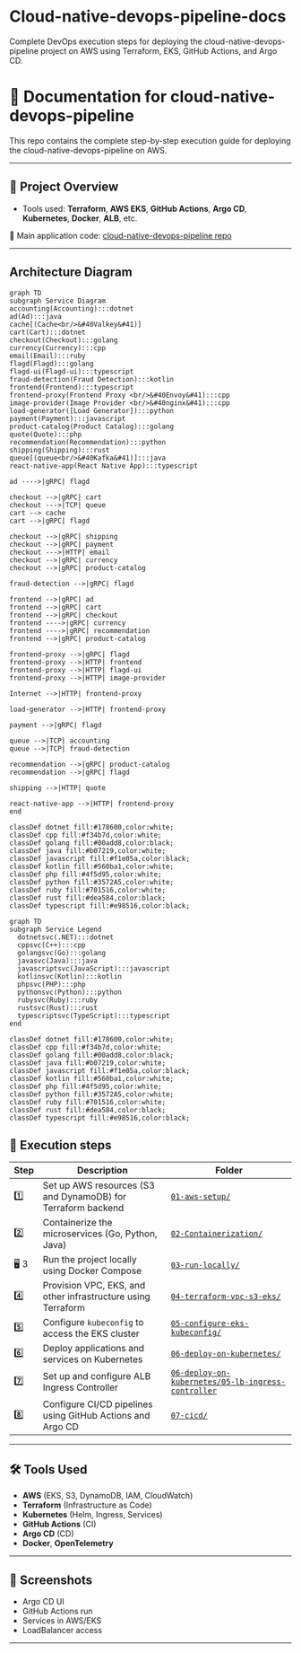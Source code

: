 # Cloud-native-devops-pipeline-docs
Complete DevOps execution steps for deploying the cloud-native-devops-pipeline project on AWS using Terraform, EKS, GitHub Actions, and Argo CD.

# 📘 Documentation for cloud-native-devops-pipeline

This repo contains the complete step-by-step execution guide for deploying the cloud-native-devops-pipeline on AWS.

---

## 🚀 Project Overview

- Tools used: **Terraform**, **AWS EKS**, **GitHub Actions**, **Argo CD**, **Kubernetes**, **Docker**, **ALB**, etc.

🔗 Main application code: [cloud-native-devops-pipeline repo](https://github.com/NiharikaBS/cloud-native-devops-pipeline)

---

## Architecture Diagram
```mermaid
graph TD
subgraph Service Diagram
accounting(Accounting):::dotnet
ad(Ad):::java
cache[(Cache<br/>&#40Valkey&#41)]
cart(Cart):::dotnet
checkout(Checkout):::golang
currency(Currency):::cpp
email(Email):::ruby
flagd(Flagd):::golang
flagd-ui(Flagd-ui):::typescript
fraud-detection(Fraud Detection):::kotlin
frontend(Frontend):::typescript
frontend-proxy(Frontend Proxy <br/>&#40Envoy&#41):::cpp
image-provider(Image Provider <br/>&#40nginx&#41):::cpp
load-generator([Load Generator]):::python
payment(Payment):::javascript
product-catalog(Product Catalog):::golang
quote(Quote):::php
recommendation(Recommendation):::python
shipping(Shipping):::rust
queue[(queue<br/>&#40Kafka&#41)]:::java
react-native-app(React Native App):::typescript

ad ---->|gRPC| flagd

checkout -->|gRPC| cart
checkout --->|TCP| queue
cart --> cache
cart -->|gRPC| flagd

checkout -->|gRPC| shipping
checkout -->|gRPC| payment
checkout --->|HTTP| email
checkout -->|gRPC| currency
checkout -->|gRPC| product-catalog

fraud-detection -->|gRPC| flagd

frontend -->|gRPC| ad
frontend -->|gRPC| cart
frontend -->|gRPC| checkout
frontend ---->|gRPC| currency
frontend ---->|gRPC| recommendation
frontend -->|gRPC| product-catalog

frontend-proxy -->|gRPC| flagd
frontend-proxy -->|HTTP| frontend
frontend-proxy -->|HTTP| flagd-ui
frontend-proxy -->|HTTP| image-provider

Internet -->|HTTP| frontend-proxy

load-generator -->|HTTP| frontend-proxy

payment -->|gRPC| flagd

queue -->|TCP| accounting
queue -->|TCP| fraud-detection

recommendation -->|gRPC| product-catalog
recommendation -->|gRPC| flagd

shipping -->|HTTP| quote

react-native-app -->|HTTP| frontend-proxy
end

classDef dotnet fill:#178600,color:white;
classDef cpp fill:#f34b7d,color:white;
classDef golang fill:#00add8,color:black;
classDef java fill:#b07219,color:white;
classDef javascript fill:#f1e05a,color:black;
classDef kotlin fill:#560ba1,color:white;
classDef php fill:#4f5d95,color:white;
classDef python fill:#3572A5,color:white;
classDef ruby fill:#701516,color:white;
classDef rust fill:#dea584,color:black;
classDef typescript fill:#e98516,color:black;
```

```mermaid
graph TD
subgraph Service Legend
  dotnetsvc(.NET):::dotnet
  cppsvc(C++):::cpp
  golangsvc(Go):::golang
  javasvc(Java):::java
  javascriptsvc(JavaScript):::javascript
  kotlinsvc(Kotlin):::kotlin
  phpsvc(PHP):::php
  pythonsvc(Python):::python
  rubysvc(Ruby):::ruby
  rustsvc(Rust):::rust
  typescriptsvc(TypeScript):::typescript
end

classDef dotnet fill:#178600,color:white;
classDef cpp fill:#f34b7d,color:white;
classDef golang fill:#00add8,color:black;
classDef java fill:#b07219,color:white;
classDef javascript fill:#f1e05a,color:black;
classDef kotlin fill:#560ba1,color:white;
classDef php fill:#4f5d95,color:white;
classDef python fill:#3572A5,color:white;
classDef ruby fill:#701516,color:white;
classDef rust fill:#dea584,color:black;
classDef typescript fill:#e98516,color:black;
```

## 📁 Execution steps 

| Step  | Description                                                  | Folder                                                                                                   |
| ----- | ------------------------------------------------------------ | -------------------------------------------------------------------------------------------------------- |
| 1️⃣   | Set up AWS resources (S3 and DynamoDB) for Terraform backend | [`01-aws-setup/`](./01-aws-setup)                                                                        |
| 2️⃣   | Containerize the microservices (Go, Python, Java)            | [`02-Containerization/`](./02-Containerization)                                                          |
| 🖥️ 3 | Run the project locally using Docker Compose                 | [`03-run-locally/`](./03-run-locally)                                                                    |
| 4️⃣   | Provision VPC, EKS, and other infrastructure using Terraform | [`04-terraform-vpc-s3-eks/`](./04-terraform-vpc-s3-eks)                                                  |
| 5️⃣   | Configure `kubeconfig` to access the EKS cluster             | [`05-configure-eks-kubeconfig/`](./05-configure-eks-kubeconfig)                                          |
| 6️⃣   | Deploy applications and services on Kubernetes               | [`06-deploy-on-kubernetes/`](./06-deploy-on-kubernetes)                                                  |
| 7️⃣   | Set up and configure ALB Ingress Controller                  | [`06-deploy-on-kubernetes/05-lb-ingress-controller`](./06-deploy-on-kubernetes/05-lb-ingress-controller) |
| 8️⃣   | Configure CI/CD pipelines using GitHub Actions and Argo CD   | [`07-cicd/`](./07-cicd)                                                                                  |


---

## 🛠 Tools Used

- **AWS** (EKS, S3, DynamoDB, IAM, CloudWatch)
- **Terraform** (Infrastructure as Code)
- **Kubernetes** (Helm, Ingress, Services)
- **GitHub Actions** (CI)
- **Argo CD** (CD)
- **Docker**, **OpenTelemetry**

---

## 📸 Screenshots 


- Argo CD UI
- GitHub Actions run
- Services in AWS/EKS
- LoadBalancer access

---



